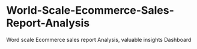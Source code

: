 # World-Scale-Ecommerce-Sales-Report-Analysis
Word scale Ecommerce sales report Analysis, valuable insights Dashboard 
